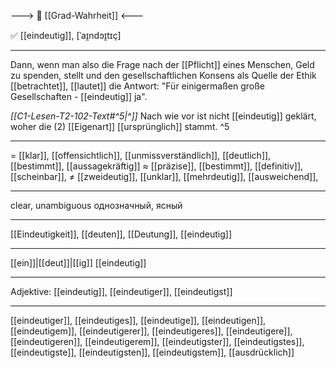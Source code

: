 ---> 🧩 [[Grad-Wahrheit]] <---

✅ [[eindeutig]], [ˈaɪ̯ndɔɪ̯tɪç]


---
Dann, wenn man also die Frage nach der [[Pflicht]] eines Menschen, Geld zu spenden, stellt und den gesellschaftlichen Konsens als Quelle der Ethik [[betrachtet]], [[lautet]] die Antwort: "Für einigermaßen große Gesellschaften - [[eindeutig]] ja".

*[[C1-Lesen-T2-102-Text#^5|^]]* Nach wie vor ist nicht [[eindeutig]] geklärt, woher die (2) [[Eigenart]] [[ursprünglich]] stammt. ^5


---
= [[klar]], [[offensichtlich]], [[unmissverständlich]], [[deutlich]],  [[bestimmt]], [[aussagekräftig]]
≈ [[präzise]], [[bestimmt]], [[definitiv]],  [[scheinbar]], 
≠ [[zweideutig]], [[unklar]], [[mehrdeutig]], [[ausweichend]], 

---
clear, unambiguous
однозначный, ясный

---
[[Eindeutigkeit]], [[deuten]], [[Deutung]], [[eindeutig]]

---
[[ein]]|[[deut]]|[[ig]]
[[eindeutig]]


---
Adjektive: [[eindeutig]], [[eindeutiger]], [[eindeutigst]]

---
[[eindeutiger]], [[eindeutiges]], [[eindeutige]], [[eindeutigen]], [[eindeutigem]], [[eindeutigerer]], [[eindeutigeres]], [[eindeutigere]], [[eindeutigeren]], [[eindeutigerem]], [[eindeutigster]], [[eindeutigstes]], [[eindeutigste]], [[eindeutigsten]], [[eindeutigstem]], [[ausdrücklich]]
